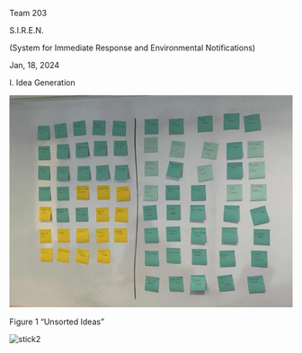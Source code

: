 Team 203

S.I.R.E.N.

(System for Immediate Response and Environmental Notifications)

Jan, 18, 2024

I. Idea Generation


![stick1](https://github.com/S-I-R-E-N-Team-203-EGR-314/S.I.R.E.N-Team-203-EGR-314.github.io/blob/d214aa7c7b0850ce36a2d7efeff501148499e54a/pic/stick1.JPG)

Figure 1 “Unsorted Ideas”

![stick2](https://github.com/S-I-R-E-N-Team-203-EGR-314/S.I.R.E.N-Team-203-EGR-314.github.io/assets/157171278/b0a64ec9-a65d-41c1-962d-c7e85c1e7af6)
